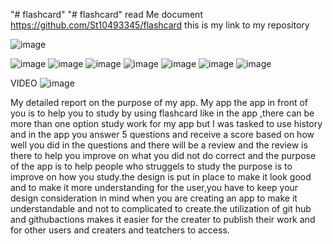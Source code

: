 "# flashcard" 
"# flashcard" 
read Me document
https://github.com/St10493345/flashcard  this is my link to my repository

 
       
![image](https://github.com/user-attachments/assets/b9883f5c-b447-408f-80ec-d1bb3b00e8ee)

![image](https://github.com/user-attachments/assets/9bed31c0-9c51-4324-af31-acc8bdf12ca8)
![image](https://github.com/user-attachments/assets/3fb67b8a-273e-49ac-b9d6-ff02c3a60909)
![image](https://github.com/user-attachments/assets/48059114-341b-4242-adf2-53e04bcc4f19)
![image](https://github.com/user-attachments/assets/95ed8c1f-4fbe-4bd6-8de2-cea0882dff2e)
![image](https://github.com/user-attachments/assets/b42241b4-5a83-4ca0-a14b-94dea0775eee)
![image](https://github.com/user-attachments/assets/f894dd6f-91fe-4f18-b1d6-9f5343128232)
![image](https://github.com/user-attachments/assets/d2cd95b9-ec51-47ac-9b95-f6f3c387e3fa)

 VIDEO
 ![image](https://github.com/user-attachments/assets/7685f638-400f-4a98-99ec-41d1996cb79a)



My detailed report on the purpose of my app.
My app the app in front of you is to help you to study by using flashcard like in the app  ,there can be more than one option study work  for my app but  I was tasked to use history and in the app you answer 5 questions and receive a score based on how well you did in the questions and there will be a review and the review is there to help you improve on what you did not do correct and the purpose of the app is to help people who struggels to study the purpose is to improve on how you study.the design is put in place to make it look good and to make it more understanding for the user,you have to keep your design consideration in mind when you are creating an app to make it understandable and not to complicated to create.the utilization of git hub and githubactions makes it easier for the creater to publish their work and for other users and creaters and teatchers to access.
